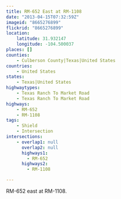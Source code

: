 ```yaml
---
title: RM-652 East at RM-1108
date: "2013-04-15T07:32:59Z"
imageid: "8665276899"
flickrid: "8665276899"
location:
    latitude: 31.932147
    longitude: -104.500037
places: []
counties:
    - Culberson County|Texas|United States
countries:
    - United States
states:
    - Texas|United States
highwaytypes:
    - Texas Ranch To Market Road
    - Texas Ranch To Market Road
highways:
    - RM-652
    - RM-1108
tags:
    - Shield
    - Intersection
intersections:
    - overlap1: null
      overlap2: null
      highways1:
        - RM-652
      highways2:
        - RM-1108

---
```

RM-652 east at RM-1108.